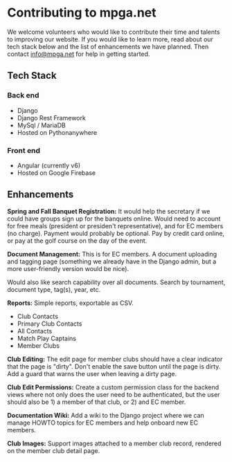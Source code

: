 # Contributing to mpga.net

We welcome volunteers who would like to contribute their time and talents to improving our website.
If you would like to learn more, read about our tech stack below and the list of enhancements we
have planned. Then contact info@mpga.net for help in getting started.

## Tech Stack

### Back end

- Django
- Django Rest Framework
- MySql / MariaDB
- Hosted on Pythonanywhere

### Front end

- Angular (currently v6)
- Hosted on Google Firebase

## Enhancements

__Spring and Fall Banquet Registration:__ It would help the secretary if we could have groups sign up
for the banquets online. Would need to account for free meals (president or presiden't representative),
and for EC members (no charge). Payment would probably be optional. Pay by credit card online, or pay
at the golf course on the day of the event.

__Document Management:__ This is for EC members. A document uploading and tagging page (something we already
have in the Django admin, but a more user-friendly version would be nice).

Would also like search capability over all documents. Search by tournament, document type, tag(s), year, etc.

__Reports:__ Simple reports, exportable as CSV.

- Club Contacts
- Primary Club Contacts
- All Contacts
- Match Play Captains
- Member Clubs

__Club Editing:__ The edit page for member clubs should have a clear indicator that the page is "dirty".
Don't enable the save button until the page is dirty. Add a guard that warns the user when leaving a
dirty page.

__Club Edit Permissions:__ Create a custom permission class for the backend views where not only does the
user need to be authenticated, but the user should also be 1) a member of that club, or 2) and EC member.

 
__Documentation Wiki:__ Add a wiki to the Django project where we can manage HOWTO topics for EC members
and help onboard new EC members.

__Club Images:__ Support images attached to a member club record, rendered on the member club detail page.

